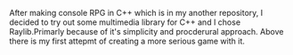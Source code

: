 After making console RPG in C++ which is in my another repository, I decided to try out some multimedia library for C++ and I chose Raylib.Primarly because of it's simplicity and procderural approach. Above there is my first attepmt of creating a more serious game with it.
